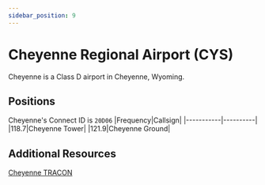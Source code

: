 ```yaml
---
sidebar_position: 9
---
```


# Cheyenne Regional Airport (CYS)
Cheyenne is a Class D airport in Cheyenne, Wyoming.

## Positions
Cheyenne's Connect ID is ```20D06```
|Frequency|Callsign|
|-----------|----------|
|118.7|Cheyenne Tower|
|121.9|Cheyenne Ground|

## Additional Resources
[Cheyenne TRACON](/docs/sops/tracon/cystracon.md)